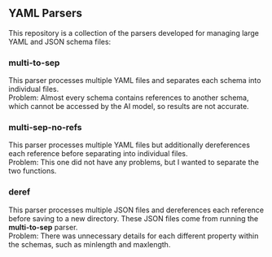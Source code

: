 ## YAML Parsers

This repository is a collection of the parsers developed for managing large YAML and JSON schema files:

### multi-to-sep

This parser processes multiple YAML files and separates each schema into individual files.  
Problem: Almost every schema contains references to another schema, which cannot be accessed by the AI model, so results are not accurate.

### multi-sep-no-refs

This parser processes multiple YAML files but additionally dereferences each reference before separating into individual files.  
Problem: This one did not have any problems, but I wanted to separate the two functions.

### deref

This parser processes multiple JSON files and dereferences each reference before saving to a new directory. These JSON files come from running the **multi-to-sep** parser.  
Problem: There was unnecessary details for each different property within the schemas, such as minlength and maxlength.
